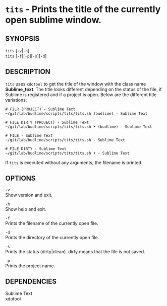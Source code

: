 # `tits` - Prints the title of the currently open sublime window.

SYNOPSIS
--------

`tits` [`-v`|`-h`]  
`tits` [`-f`][`-p`][`-s`][`-d`]  

DESCRIPTION
-----------

`tits` uses `xdotool` to get the title of the window with the
class name **Sublime_text**. The title looks different depending
on the status of the file, if Sublime is registered and if a project
is open. Below are the different title variations:  

``` text
# FILR (PROJECT) - Sublime Text
~/git/lab/budlime/scripts/tits/tits.sh (budlime) - Sublime Text

# FILE DIRTY (PROJECT) - Sublime Text
~/git/lab/budlime/scripts/tits/tits.sh • (budlime) - Sublime Text

# FILE - Sublime Text
~/git/lab/budlime/scripts/tits/tits.sh - Sublime Text

# FILE DIRTY - Sublime Text
~/git/lab/budlime/scripts/tits/tits.sh • - Sublime Text
```

If `tits` is executed without any arguments, the filename is printed.  


OPTIONS
-------

`-v`  
Show version and exit.

`-h`  
Show help and exit.

`-f`  
Prints the filename of the currently open file.

`-d`  
Prints the directory of the currently open file.

`-s`  
Prints the status (dirty|clean). dirty means that the file is not saved.

`-p`  
Prints the project name.


DEPENDENCIES
------------

Sublime Text  
xdotool  
